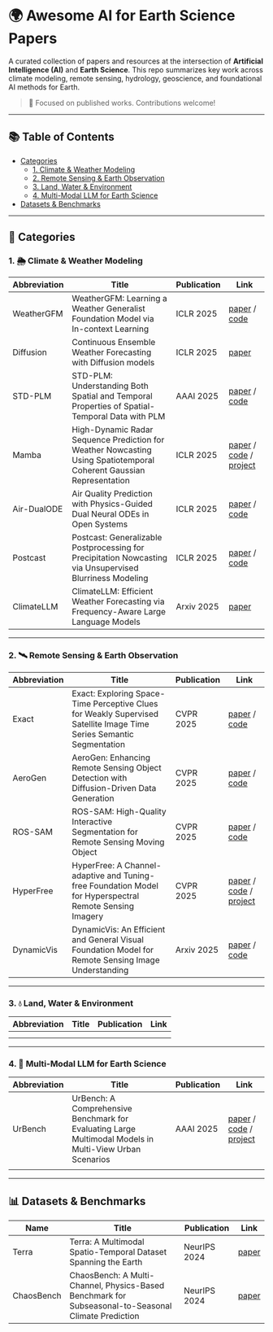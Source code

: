 # 🌍 Awesome AI for Earth Science Papers

A curated collection of papers and resources at the intersection of **Artificial Intelligence (AI)** and **Earth Science**. This repo summarizes key work across climate modeling, remote sensing, hydrology, geoscience, and foundational AI methods for Earth.

> 📌 Focused on published works. Contributions welcome!

---

## 📚 Table of Contents

- [Categories](#categories)
  - [1. Climate & Weather Modeling](#1-climate--weather-modeling)
  - [2. Remote Sensing & Earth Observation](#2-remote-sensing--earth-observation)
  - [3. Land, Water & Environment](#3-land-water--environment)
  - [4. Multi-Modal LLM for Earth Science](#4-multi-modal-llm-for-earth-science)
- [Datasets & Benchmarks](#datasets--benchmarks)

---

## 📂 Categories

### 1. 🌦️ Climate & Weather Modeling

| Abbreviation | Title                                                        | Publication | Link                                                         |
| ------------ | ------------------------------------------------------------ | ----------- | ------------------------------------------------------------ |
| WeatherGFM   | WeatherGFM: Learning a Weather Generalist Foundation Model via In-context Learning | ICLR 2025   | [paper](https://iclr.cc/virtual/2025/poster/28660) / [code](https://github.com/xiangyu-mm/WeatherGFM) |
| Diffusion    | Continuous Ensemble Weather Forecasting with Diffusion models | ICLR 2025   | [paper](https://arxiv.org/abs/2410.05431)                    |
| STD-PLM      | STD-PLM: Understanding Both Spatial and Temporal Properties of Spatial-Temporal Data with PLM | AAAI 2025   | [paper](https://arxiv.org/pdf/2407.09096) / [code](https://arxiv.org/pdf/2407.09096) |
| Mamba        | High-Dynamic Radar Sequence Prediction for Weather Nowcasting Using Spatiotemporal Coherent Gaussian Representation | ICLR 2025   | [paper](https://openreview.net/pdf?id=Cjz9Xhm7sI) / [code](https://github.com/Ziyeeee/STC-GS) / [project](https://ziyeeee.github.io/stcgs.github.io/) |
| Air-DualODE  | Air Quality Prediction with Physics-Guided Dual Neural ODEs in Open Systems | ICLR 2025   | [paper](https://openreview.net/pdf?id=kOJf7Dklyv) / [code](https://github.com/decisionintelligence/Air-DualODE) |
| Postcast     | Postcast: Generalizable Postprocessing for Precipitation Nowcasting via Unsupervised Blurriness Modeling | ICLR 2025   | [paper](https://openreview.net/pdf?id=v2zcCDYMok) / [code](https://github.com/jasong-ovo/PostCast) |
| ClimateLLM   | ClimateLLM: Efficient Weather Forecasting via Frequency-Aware Large Language Models | Arxiv 2025  | [paper](https://arxiv.org/pdf/2502.11059)                    |

---

### 2. 🛰️ Remote Sensing & Earth Observation

| Abbreviation | Title                                                        | Publication | Link                                                         |
| ------------ | ------------------------------------------------------------ | ----------- | ------------------------------------------------------------ |
| Exact        | Exact: Exploring Space-Time Perceptive Clues for Weakly Supervised Satellite Image Time Series Semantic Segmentation | CVPR 2025   | [paper](https://arxiv.org/pdf/2412.03968) / [code](https://github.com/MiSsU-HH/Exact) |
| AeroGen      | AeroGen: Enhancing Remote Sensing Object Detection with Diffusion-Driven Data Generation | CVPR 2025   | [paper](https://arxiv.org/pdf/2411.15497) / [code](https://github.com/Sonettoo/AeroGen) |
| ROS-SAM      | ROS-SAM: High-Quality Interactive Segmentation for Remote Sensing Moving Object | CVPR 2025   | [paper](https://arxiv.org/pdf/2503.12006) / [code](https://github.com/ShanZard/ROS-SAM) |
| HyperFree    | HyperFree: A Channel-adaptive and Tuning-free Foundation Model for Hyperspectral Remote Sensing Imagery | CVPR 2025   | [paper](https://rsidea.whu.edu.cn/HyperFree.pdf) / [code](https://github.com/Jingtao-Li-CVer/HyperFree) / [project](https://rsidea.whu.edu.cn/hyperfree.htm#) |
| DynamicVis   | DynamicVis: An Efficient and General Visual Foundation Model for Remote Sensing Image Understanding | Arxiv 2025  | [paper](https://arxiv.org/pdf/2503.16426) / [code](https://github.com/KyanChen/DynamicVis) |

---

### 3. 💧 Land, Water & Environment

| Abbreviation | Title | Publication | Link |
| ------------ | ----- | ----------- | ---- |
|              |       |             |      |
|              |       |             |      |

---

### 4. 🧠 Multi-Modal LLM for Earth Science

| Abbreviation | Title                                                        | Publication | Link                                                         |
| ------------ | ------------------------------------------------------------ | ----------- | ------------------------------------------------------------ |
| UrBench      | UrBench: A Comprehensive Benchmark for Evaluating Large Multimodal Models in Multi-View Urban Scenarios | AAAI 2025   | [paper](https://arxiv.org/abs/2408.17267) / [code](https://github.com/opendatalab/UrBench) / [project](https://opendatalab.github.io/UrBench/) |
|              |                                                              |             |                                                              |

---

## 📊 Datasets & Benchmarks

| Name       | Title                                                        | Publication  | Link                                               |
| ---------- | ------------------------------------------------------------ | ------------ | -------------------------------------------------- |
| Terra      | Terra: A Multimodal Spatio-Temporal Dataset Spanning the Earth | NeurIPS 2024 | [paper](https://nips.cc/virtual/2024/poster/97768) |
| ChaosBench | ChaosBench: A Multi-Channel, Physics-Based Benchmark for Subseasonal-to-Seasonal Climate Prediction | NeurIPS 2024 | [paper](https://arxiv.org/abs/2402.00712)          |

